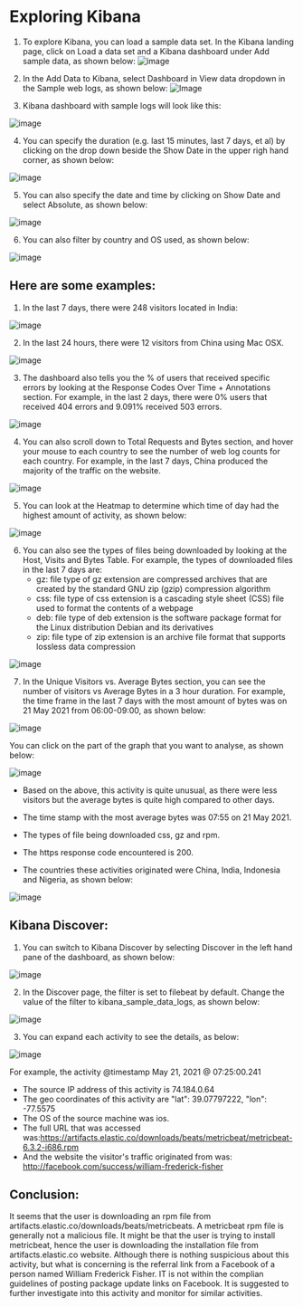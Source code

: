 # Exploring Kibana
1.  To explore Kibana, you can load a sample data set. In the Kibana landing page, click on Load a data set and a Kibana dashboard under Add sample data, as shown below:
![image](https://user-images.githubusercontent.com/84385348/119345517-5502b580-bcdc-11eb-8fdf-f4f6a66d386a.png)
   
2.  In the Add Data to Kibana, select Dashboard in View data dropdown in the Sample web logs, as shown below:
![Image](https://github.com/ghialazaro/Week13-Homework-PROJECT/blob/ccaafeda0d7b3be4f0c56f583eb2e03620e62712/Exploring%20Kibana/Images/Add%20Sample%20web%20log.png)

3.  Kibana dashboard with sample logs will look like this:

![image](https://user-images.githubusercontent.com/84385348/119345651-84192700-bcdc-11eb-9526-9e610b4ba2e7.png)


4.  You can specify the duration (e.g. last 15 minutes, last 7 days, et al) by clicking on the drop down beside the Show Date in the upper righ hand corner, as shown below:

![image](https://user-images.githubusercontent.com/84385348/119347088-5f25b380-bcde-11eb-9e5e-eb835f980f34.png)


5.  You can also specify the date and time by clicking on Show Date and select Absolute, as shown below:

![image](https://user-images.githubusercontent.com/84385348/119346718-ede60080-bcdd-11eb-9c89-01c6413f02a9.png)


6.  You can also filter by country and OS used, as shown below:

![image](https://user-images.githubusercontent.com/84385348/119346909-238ae980-bcde-11eb-845f-360602cc2a02.png)


## Here are some examples:

1.  In the last 7 days, there were 248 visitors located in India:

![image](https://user-images.githubusercontent.com/84385348/119347420-d9563800-bcde-11eb-863d-e6523a2944ce.png)

2.  In the last 24 hours, there were 12 visitors from China using Mac OSX.

![image](https://user-images.githubusercontent.com/84385348/119347503-f5f27000-bcde-11eb-81cc-5ad6e1880fb3.png)


3.  The dashboard also tells you the % of users that received specific errors by looking at the Response Codes Over Time + Annotations section.   For example, in the last 2 days, there were 0% users that received 404 errors and 9.091% received 503 errors.

![image](https://user-images.githubusercontent.com/84385348/119348059-b8421700-bcdf-11eb-99c2-e9c4d9142f77.png)


4.  You can also scroll down to Total Requests and Bytes section, and hover your mouse to each country to see the number of web log counts for each country.   For example, in the last 7 days, China produced the majority of the traffic on the website.

![image](https://user-images.githubusercontent.com/84385348/119347700-3b16a200-bcdf-11eb-9702-d1889a5e57a8.png)

5. You can look at the Heatmap to determine which time of day had the highest amount of activity, as shown below:

![image](https://user-images.githubusercontent.com/84385348/119349338-68644f80-bce1-11eb-9506-a89c7187286f.png)


6.  You can also see the types of files being downloaded by looking at the Host, Visits and Bytes Table.   For example, the types of downloaded files in the last 7 days are:
    - gz:  file type of gz extension are compressed archives that are created by the standard GNU zip (gzip) compression algorithm
    - css:  file type of css extension is a cascading style sheet (CSS) file used to format the contents of a webpage
    - deb:  file type of deb extension is the software package format for the Linux distribution Debian and its derivatives
    - zip:  file type of zip extension is an archive file format that supports lossless data compression

![image](https://user-images.githubusercontent.com/84385348/119348418-2dade780-bce0-11eb-8a2e-702bef266f4d.png)

    
7.  In the Unique Visitors vs. Average Bytes section, you can see the number of visitors vs Average Bytes in a 3 hour duration.  For example, the time frame in the last 7 days with the most amount of bytes was on 21 May 2021 from 06:00-09:00, as shown below:

![image](https://user-images.githubusercontent.com/84385348/119348573-66e65780-bce0-11eb-8e2f-a4deb40b5853.png)

You can click on the part of the graph that you want to analyse, as shown below:

![image](https://user-images.githubusercontent.com/84385348/119348995-ef64f800-bce0-11eb-80e1-5dc48abca3f5.png)


   - Based on the above, this activity is quite unusual, as there were less visitors but the average bytes is quite high compared to other days.

   - The time stamp with the most average bytes was 07:55 on 21 May 2021.   
    
   - The types of file being downloaded css, gz and rpm.
    
   - The https response code encountered is 200.
    
   - The countries these activities originated were China, India, Indonesia and Nigeria, as shown below:

![image](https://user-images.githubusercontent.com/84385348/119349135-23401d80-bce1-11eb-87f3-ae5e28a4c11a.png)

## Kibana Discover:
   
1.  You can switch to Kibana Discover by selecting Discover in the left hand pane of the dashboard, as shown below:

![image](https://user-images.githubusercontent.com/84385348/119350277-7d8dae00-bce2-11eb-8fda-e6b5c02a4a05.png)


2.  In the Discover page, the filter is set to filebeat by default.  Change the value of the filter to kibana_sample_data_logs, as shown below:

![image](https://user-images.githubusercontent.com/84385348/119350349-9007e780-bce2-11eb-8ee8-31a6374b028d.png)


3.  You can expand each activity to see the details, as below:

![image](https://user-images.githubusercontent.com/84385348/119350411-a3b34e00-bce2-11eb-9cc8-cad2c85db439.png)


   For example, the activity @timestamp	May 21, 2021 @ 07:25:00.241

   - The source IP address of this activity is 74.184.0.64
   - The geo coordinates of this activity are "lat": 39.07797222, "lon": -77.5575
   - The OS of the source machine was ios.
   - The full URL that was accessed was:https://artifacts.elastic.co/downloads/beats/metricbeat/metricbeat-6.3.2-i686.rpm
   - And the website the visitor's traffic originated from was:  http://facebook.com/success/william-frederick-fisher

 ## Conclusion:
It seems that the user is downloading an rpm file from artifacts.elastic.co/downloads/beats/metricbeats.  A metricbeat rpm file is generally not a malicious file.  It might      be that the user is trying to install metricbeat, hence the user is downloading the installation file from artifacts.elastic.co website.  Although there is nothing suspicious about this activity, but what is concerning is the referral link from a Facebook of a person named William Frederick Fisher.  IT is not within the complian guidelines of posting package update links on Facebook.   It is suggested to further investigate into this activity and monitor for similar activities.








    
    
